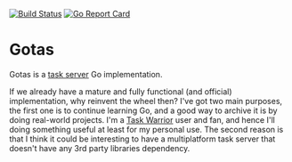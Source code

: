 [![Build Status](https://github.com/szaffarano/gotas/workflows/Go%20CI/badge.svg)](https://github.com/szaffarano/gotas/actions?workflow=Go%20CI)
[![Go Report Card](https://goreportcard.com/badge/github.com/szaffarano/gotas)](https://goreportcard.com/report/github.com/szaffarano/gotas) 

# Gotas

Gotas is a [task server](https://github.com/GothenburgBitFactory/taskserver/) Go implementation.

If we already have a mature and fully functional (and official) implementation, why reinvent the wheel then? I've got 
two main purposes, the first one is to continue learning Go, and a good way to archive it is by doing real-world 
projects.  I'm a [Task Warrior](https://github.com/GothenburgBitFactory/taskwarrior/) user and fan, and hence I'll doing 
something useful at least for my personal use.  The second reason is that I think it could be interesting to have a 
multiplatform task server that doesn't have any 3rd party libraries dependency.
